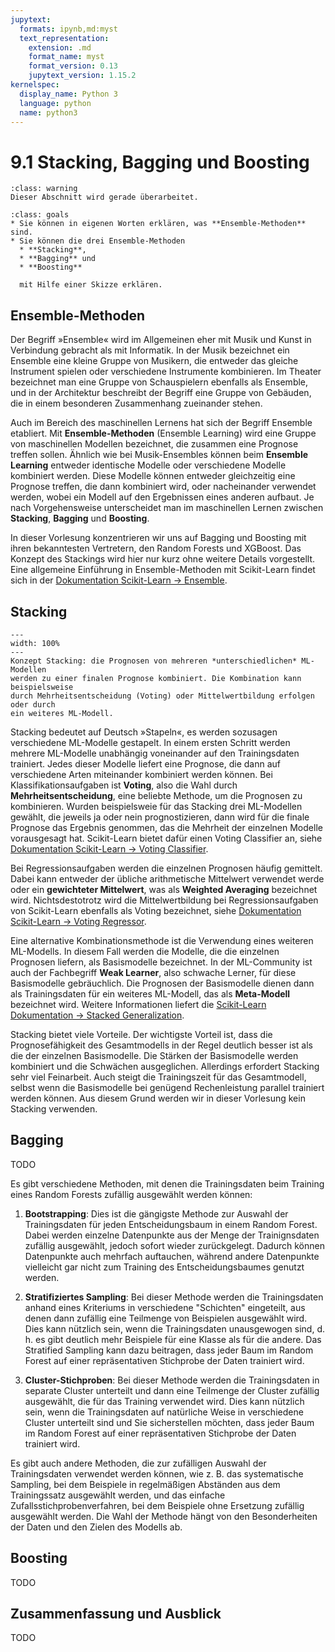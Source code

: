 ```yaml
---
jupytext:
  formats: ipynb,md:myst
  text_representation:
    extension: .md
    format_name: myst
    format_version: 0.13
    jupytext_version: 1.15.2
kernelspec:
  display_name: Python 3
  language: python
  name: python3
---
```


# 9.1 Stacking, Bagging und Boosting

```{admonition} Warnung
:class: warning
Dieser Abschnitt wird gerade überarbeitet.
```

```{admonition} Lernziele
:class: goals
* Sie können in eigenen Worten erklären, was **Ensemble-Methoden** sind.
* Sie können die drei Ensemble-Methoden
  * **Stacking**,
  * **Bagging** und 
  * **Boosting**

  mit Hilfe einer Skizze erklären.
```

## Ensemble-Methoden

Der Begriff »Ensemble« wird im Allgemeinen eher mit Musik und Kunst in
Verbindung gebracht als mit Informatik. In der Musik bezeichnet ein Ensemble
eine kleine Gruppe von Musikern, die entweder das gleiche Instrument spielen
oder verschiedene Instrumente kombinieren. Im Theater bezeichnet man eine Gruppe
von Schauspielern ebenfalls als Ensemble, und in der Architektur beschreibt der
Begriff eine Gruppe von Gebäuden, die in einem besonderen Zusammenhang
zueinander stehen.   

Auch im Bereich des maschinellen Lernens hat sich der Begriff Ensemble
etabliert. Mit **Ensemble-Methoden** (Ensemble Learning) wird eine Gruppe von
maschinellen Modellen bezeichnet, die zusammen eine Prognose treffen sollen.
Ähnlich wie bei Musik-Ensembles können beim **Ensemble Learning** entweder
identische Modelle oder verschiedene Modelle kombiniert werden. Diese Modelle
können entweder gleichzeitig eine Prognose treffen, die dann kombiniert wird,
oder nacheinander verwendet werden, wobei ein Modell auf den Ergebnissen eines
anderen aufbaut. Je nach Vorgehensweise unterscheidet man im maschinellen Lernen
zwischen **Stacking**, **Bagging** und **Boosting**.

In dieser Vorlesung konzentrieren wir uns auf Bagging und Boosting mit ihren
bekanntesten Vertretern, den Random Forests und XGBoost. Das Konzept des
Stackings wird hier nur kurz ohne weitere Details vorgestellt. Eine allgemeine
Einführung in Ensemble-Methoden mit Scikit-Learn findet sich in der
[Dokumentation Scikit-Learn →
Ensemble](https://scikit-learn.org/stable/modules/ensemble.html).


## Stacking

```{figure} pics/concept_stacking.svg
---
width: 100%
---
Konzept Stacking: die Prognosen von mehreren *unterschiedlichen* ML-Modellen
werden zu einer finalen Prognose kombiniert. Die Kombination kann beispielsweise
durch Mehrheitsentscheidung (Voting) oder Mittelwertbildung erfolgen oder durch
ein weiteres ML-Modell.  
```

Stacking bedeutet auf Deutsch »Stapeln«, es werden sozusagen verschiedene
ML-Modelle gestapelt. In einem ersten Schritt werden mehrere ML-Modelle
unabhängig voneinander auf den Trainingsdaten trainiert. Jedes dieser Modelle
liefert eine Prognose, die dann auf verschiedene Arten miteinander kombiniert
werden können. Bei Klassifikationsaufgaben ist **Voting**, also die Wahl durch
**Mehrheitsentscheidung**, eine beliebte Methode, um die Prognosen zu
kombinieren. Wurden beispielsweie für das Stacking drei ML-Modellen gewählt, die
jeweils ja oder nein prognostizieren, dann wird für die finale Prognose das
Ergebnis genommen, das die Mehrheit der einzelnen Modelle vorausgesagt hat.
Scikit-Learn bietet dafür einen Voting Classifier an, siehe [Dokumentation
Scikit-Learn → Voting
Classifier](https://scikit-learn.org/stable/modules/ensemble.html#voting-classifier). 

Bei Regressionsaufgaben werden die einzelnen Prognosen häufig gemittelt.
Dabei kann entweder der übliche arithmetische Mittelwert verwendet werde oder ein
**gewichteter Mittelwert**, was als  **Weighted Averaging** bezeichnet
wird. Nichtsdestotrotz wird die Mittelwertbildung bei Regressionsaufgaben von
Scikit-Learn ebenfalls als Voting bezeichnet, siehe [Dokumentation Scikit-Learn
→ Voting
Regressor](https://scikit-learn.org/stable/modules/ensemble.html#voting-regressor). 

Eine alternative Kombinationsmethode ist die Verwendung eines weiteren
ML-Modells. In diesem Fall werden die Modelle, die die einzelnen Prognosen
liefern, als Basismodelle bezeichnet. In der ML-Community ist auch der
Fachbegriff **Weak Learner**, also schwache Lerner, für diese Basismodelle
gebräuchlich. Die Prognosen der Basismodelle dienen dann als Trainingsdaten für
ein weiteres ML-Modell, das als **Meta-Modell** bezeichnet wird.  Weitere
Informationen liefert die [Scikit-Learn Dokumentation → Stacked
Generalization](https://scikit-learn.org/stable/modules/ensemble.html#stacked-generalization).

Stacking bietet viele Vorteile. Der wichtigste Vorteil ist, dass die
Prognosefähigkeit des Gesamtmodells in der Regel deutlich besser ist als die der
einzelnen Basismodelle. Die Stärken der Basismodelle werden kombiniert und die
Schwächen ausgeglichen. Allerdings erfordert Stacking sehr viel Feinarbeit. Auch
steigt die Trainingszeit für das Gesamtmodell, selbst wenn die Basismodelle bei
genügend Rechenleistung parallel trainiert werden können. Aus diesem Grund
werden wir in dieser Vorlesung kein Stacking verwenden.


## Bagging

TODO

Es gibt verschiedene Methoden, mit denen die Trainingsdaten beim Training eines
Random Forests zufällig ausgewählt werden können:

1. **Bootstrapping**: Dies ist die gängigste Methode zur Auswahl der
Trainingsdaten für jeden Entscheidungsbaum in einem Random Forest. Dabei werden
einzelne Datenpunkte aus der Menge der Trainignsdaten zufällig ausgewählt,
jedoch sofort wieder zurückgelegt. Dadurch können Datenpunkte auch mehrfach
auftauchen, während andere Datenpunkte vielleicht gar nicht zum Training des
Entscheidungsbaumes genutzt werden.

2. **Stratifiziertes Sampling**: Bei dieser Methode werden die Trainingsdaten
anhand eines Kriteriums in verschiedene "Schichten" eingeteilt, aus denen dann
zufällig eine Teilmenge von Beispielen ausgewählt wird. Dies kann nützlich sein,
wenn die Trainingsdaten unausgewogen sind, d. h. es gibt deutlich mehr Beispiele
für eine Klasse als für die andere. Das Stratified Sampling kann dazu beitragen,
dass jeder Baum im Random Forest auf einer repräsentativen Stichprobe der Daten
trainiert wird.

3. **Cluster-Stichproben**: Bei dieser Methode werden die Trainingsdaten in
separate Cluster unterteilt und dann eine Teilmenge der Cluster zufällig
ausgewählt, die für das Training verwendet wird. Dies kann nützlich sein, wenn
die Trainingsdaten auf natürliche Weise in verschiedene Cluster unterteilt sind
und Sie sicherstellen möchten, dass jeder Baum im Random Forest auf einer
repräsentativen Stichprobe der Daten trainiert wird.

Es gibt auch andere Methoden, die zur zufälligen Auswahl der Trainingsdaten
verwendet werden können, wie z. B. das systematische Sampling, bei dem Beispiele
in regelmäßigen Abständen aus dem Trainingssatz ausgewählt werden, und das
einfache Zufallsstichprobenverfahren, bei dem Beispiele ohne Ersetzung zufällig
ausgewählt werden. Die Wahl der Methode hängt von den Besonderheiten der Daten
und den Zielen des Modells ab.


## Boosting

TODO


## Zusammenfassung und Ausblick

TODO